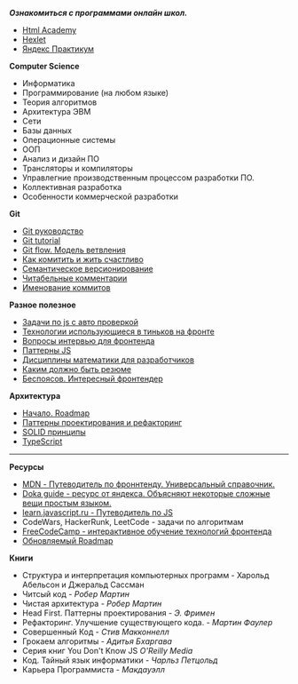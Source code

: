 ***Ознакомиться с программами онлайн школ.***
- [Html Academy](https://htmlacademy.ru/)
- [Hexlet](https://ru.hexlet.io/)
- [Яндекс Практикум](https://practicum.yandex.ru/)

**Computer Science** 
- Информатика
- Программирование (на любом языке)
- Теория алгоритмов
- Архитектура ЭВМ
- Сети
- Базы данных
- Операционные системы
- ООП
- Анализ и дизайн ПО
- Трансляторы и компиляторы
- Управлегние производственным процессом разработки ПО.
- Коллективная разработка
- Особенности коммерческой разработки  

**Git** 
- [Git руководство](https://git-scm.com/)
- [Git tutorial](https://githowto.com/ru)
- [Git flow. Модель ветвления](https://habr.com/ru/post/106912/)
- [Как комитить и жить счастливо](https://habr.com/ru/company/yandex/blog/431432/)
- [Семантическое версионирование](https://semver.org/lang/ru/)
- [Читабельные комментарии](https://habr.com/ru/post/416887/)
- [Именование коммитов](https://gist.github.com/stephenparish/9941e89d80e2bc58a153)

**Разное полезное**
- [Задачи по js с авто проверкой](https://github.com/mbelsky/js-problems)
- [Технологии использующиеся в тиньков на фронте](https://radar.tinkoff.ru/javascript/)
- [Вопросы интервью для фронтенда](https://www.frontendinterviewhandbook.com/ru/introduction/)
- [Паттерны JS](https://www.patterns.dev/)
- [Дисциплины математики для разработчиков](https://antonz.ru/math/)
- [Каким должно быть резюме](https://volkov97.com/resume)
- [Беспоясов. Интересный фронтендер](https://bespoyasov.ru/ )

**Архитектура**    
- [Начало. Roadmap](https://khalilstemmler.com/articles/software-design-architecture/full-stack-software-design/)
- [Паттерны проектирования и рефакторинг](https://refactoring.guru/ru/design-patterns)
- [SOLID принципы](https://ota-solid.vercel.app/)
- [TypeScript](https://github.com/etroynov/typescript-book/blob/master/SUMMARY.md)
------------------------

**Ресурсы**
- [MDN - Путеводитель по фроннтенду. Универсальный справочник.](https://developer.mozilla.org)
- [Doka guide - ресурс от яндекса. Объясняют некоторые сложные вещи простым языком.](https://doka.guide)
- [learn.javascript.ru - Путеводитель по JS](https://learn.javascript.ru)
- CodeWars, HackerRunk, LeetCode - задачи по алгоритмам
- [FreeCodeCamp - интерактивное обучение технологий фронтенда](https://www.freecodecamp.org/learn)
- [Обновляемый Roadmap](https://roadmap.sh/)

**Книги**
- Структура и интерпретация компьютерных программ - Харольд Абельсон и Джеральд Сассман
- Читсый код - _Робер Мартин_
- Чистая архитектура - _Робер Мартин_
- Head First. Паттерны проектирования - _Э. Фримен_
- Рефакторинг. Улучшение существующего кода. - _Мартин Фаулер_
- Совершенный Код - _Стив Макконнелл_
- Грокаем алгоритмы - _Адитья Бхаргава_ 
- Серия книг You Don't Know JS _O'Reilly Media_
- Код. Тайный язык информатики - _Чарльз Петцольд_
- Карьера Программиста - _Макдауэлл_
